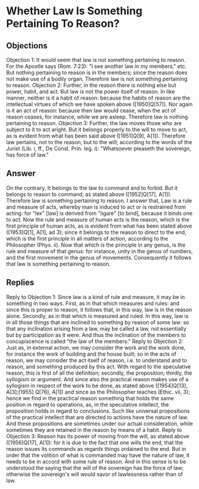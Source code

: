 # Whether Law Is Something Pertaining To Reason?
## Objections
Objection 1: It would seem that law is not something pertaining to reason. For the Apostle says (Rom. 7:23): "I see another law in my members," etc. But nothing pertaining to reason is in the members; since the reason does not make use of a bodily organ. Therefore law is not something pertaining to reason.
Objection 2: Further, in the reason there is nothing else but power, habit, and act. But law is not the power itself of reason. In like manner, neither is it a habit of reason: because the habits of reason are the intellectual virtues of which we have spoken above ([1950]Q[57]). Nor again is it an act of reason: because then law would cease, when the act of reason ceases, for instance, while we are asleep. Therefore law is nothing pertaining to reason.
Objection 3: Further, the law moves those who are subject to it to act aright. But it belongs properly to the will to move to act, as is evident from what has been said above ([1951]Q[9], A[1]). Therefore law pertains, not to the reason, but to the will; according to the words of the Jurist (Lib. i, ff., De Const. Prin. leg. i): "Whatsoever pleaseth the sovereign, has force of law."
## Answer
On the contrary, It belongs to the law to command and to forbid. But it belongs to reason to command, as stated above ([1952]Q[17], A[1]). Therefore law is something pertaining to reason.
I answer that, Law is a rule and measure of acts, whereby man is induced to act or is restrained from acting: for "lex" [law] is derived from "ligare" [to bind], because it binds one to act. Now the rule and measure of human acts is the reason, which is the first principle of human acts, as is evident from what has been stated above ([1953]Q[1], A[1], ad 3); since it belongs to the reason to direct to the end, which is the first principle in all matters of action, according to the Philosopher (Phys. ii). Now that which is the principle in any genus, is the rule and measure of that genus: for instance, unity in the genus of numbers, and the first movement in the genus of movements. Consequently it follows that law is something pertaining to reason.
## Replies
Reply to Objection 1: Since law is a kind of rule and measure, it may be in something in two ways. First, as in that which measures and rules: and since this is proper to reason, it follows that, in this way, law is in the reason alone. Secondly, as in that which is measured and ruled. In this way, law is in all those things that are inclined to something by reason of some law: so that any inclination arising from a law, may be called a law, not essentially but by participation as it were. And thus the inclination of the members to concupiscence is called "the law of the members."
Reply to Objection 2: Just as, in external action, we may consider the work and the work done, for instance the work of building and the house built; so in the acts of reason, we may consider the act itself of reason, i.e. to understand and to reason, and something produced by this act. With regard to the speculative reason, this is first of all the definition; secondly, the proposition; thirdly, the syllogism or argument. And since also the practical reason makes use of a syllogism in respect of the work to be done, as stated above ([1954]Q[13], A[3];[1955] Q[76], A[1]) and since as the Philosopher teaches (Ethic. vii, 3); hence we find in the practical reason something that holds the same position in regard to operations, as, in the speculative intellect, the proposition holds in regard to conclusions. Such like universal propositions of the practical intellect that are directed to actions have the nature of law. And these propositions are sometimes under our actual consideration, while sometimes they are retained in the reason by means of a habit.
Reply to Objection 3: Reason has its power of moving from the will, as stated above ([1956]Q[17], A[1]): for it is due to the fact that one wills the end, that the reason issues its commands as regards things ordained to the end. But in order that the volition of what is commanded may have the nature of law, it needs to be in accord with some rule of reason. And in this sense is to be understood the saying that the will of the sovereign has the force of law; otherwise the sovereign's will would savor of lawlessness rather than of law.